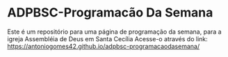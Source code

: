 # ADPBSC-Programacão Da Semana
Este é um repositório para uma página de programação da semana, para a igreja Assembléia de Deus em Santa Cecília
 Acesse-o através do link: https://antoniogomes42.github.io/adpbsc-programacaodasemana/
